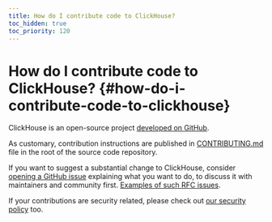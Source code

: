 ```yaml
---
title: How do I contribute code to ClickHouse?
toc_hidden: true
toc_priority: 120
---
```


# How do I contribute code to ClickHouse? {#how-do-i-contribute-code-to-clickhouse}

ClickHouse is an open-source project [developed on GitHub](https://github.com/ClickHouse/ClickHouse).

As customary, contribution instructions are published in [CONTRIBUTING.md](https://github.com/ClickHouse/ClickHouse/blob/master/CONTRIBUTING.md) file in the root of the source code repository.

If you want to suggest a substantial change to ClickHouse, consider [opening a GitHub issue](https://github.com/ClickHouse/ClickHouse/issues/new/choose) explaining what you want to do, to discuss it with maintainers and community first. [Examples of such RFC issues](https://github.com/ClickHouse/ClickHouse/issues?q=is%3Aissue+is%3Aopen+rfc).

If your contributions are security related, please check out [our security policy](https://github.com/ClickHouse/ClickHouse/security/policy/) too.

